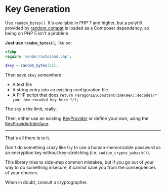 # Key Generation

Use `random_bytes()`. It's available in PHP 7 and higher, but a polyfill provided
by [random_compat](https://github.com/paragonie/random_compat) is loaded as a
Composer dependency, so being on PHP 5 isn't a problem.

**Just use `random_bytes()`**, like so:

```php
<?php
require 'vendor/autoload.php';

$key = random_bytes(32);
```

Then save `$key` somewhere:

* A text file
* A string entry into an existing configuration file
* A PHP script that does `return ParagonIE\ConstantTime\Hex::decode(/* your hex-encoded key here */);`

The sky's the limit, really.

Then, either use an existing [KeyProvider](https://github.com/paragonie/ciphersweet/tree/master/src/KeyProvider)
or define your own, using the [KeyProviderInterface](https://github.com/paragonie/ciphersweet/blob/master/src/Contract/KeyProviderInterface.php).

-----

That's all there is to it.

Don't do something crazy like try to use a human-memorizable password as
an encryption key without key-stretching (i.e. `sodium_crypto_pwhash()`).

This library tries to side-step common mistakes, but if you go out of
your way to do something insecure, it cannot save you from the
consequences of your choices.

When in doubt, consult a cryptographer.
